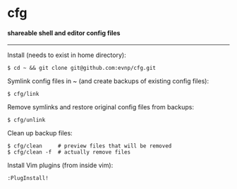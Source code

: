 # cfg
#### shareable shell and editor config files
---
Install (needs to exist in home directory):
```
$ cd ~ && git clone git@github.com:evnp/cfg.git
```
Symlink config files in ~ (and create backups of existing config files):
```
$ cfg/link
```
Remove symlinks and restore original config files from backups:
```
$ cfg/unlink
```
Clean up backup files:
```
$ cfg/clean     # preview files that will be removed
$ cfg/clean -f  # actually remove files
```
Install Vim plugins (from inside vim):
```
:PlugInstall!
```
